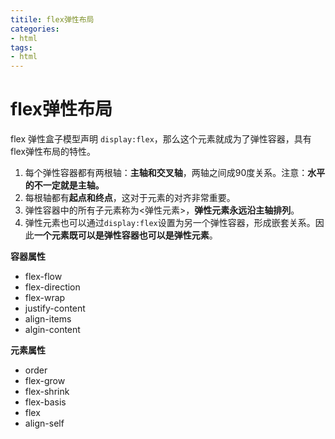 ```yaml
---
titile: flex弹性布局
categories:
- html
tags:
- html
---
```


# flex弹性布局

flex 弹性盒子模型声明 `display:flex`，那么这个元素就成为了弹性容器，具有flex弹性布局的特性。

1. 每个弹性容器都有两根轴：**主轴和交叉轴**，两轴之间成90度关系。注意：**水平的不一定就是主轴。**
2. 每根轴都有**起点和终点**，这对于元素的对齐非常重要。
3. 弹性容器中的所有子元素称为<弹性元素>，**弹性元素永远沿主轴排列**。
4. 弹性元素也可以通过`display:flex`设置为另一个弹性容器，形成嵌套关系。因此**一个元素既可以是弹性容器也可以是弹性元素**。

**容器属性**

- flex-flow
- flex-direction
- flex-wrap
- justify-content
- align-items
- algin-content

**元素属性**

- order
- flex-grow
- flex-shrink
- flex-basis
- flex
- align-self